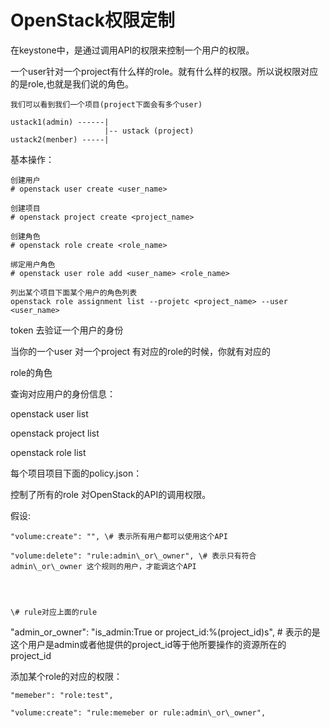 # OpenStack权限定制

在keystone中，是通过调用API的权限来控制一个用户的权限。

一个user针对一个project有什么样的role。就有什么样的权限。所以说权限对应的是role,也就是我们说的角色。

```
我们可以看到我们一个项目(project下面会有多个user)

ustack1(admin) ------|
                     |-- ustack (project)
ustack2(menber) -----|
```

基本操作：

```
创建用户
# openstack user create <user_name>

创建项目
# openstack project create <project_name>

创建角色
# openstack role create <role_name>

绑定用户角色
# openstack user role add <user_name> <role_name>

列出某个项目下面某个用户的角色列表
openstack role assignment list --projetc <project_name> --user <user_name>
```

token 去验证一个用户的身份

当你的一个user 对一个project 有对应的role的时候，你就有对应的

role的角色

查询对应用户的身份信息：

openstack user list

openstack project list

openstack role list

每个项目项目下面的policy.json：

控制了所有的role 对OpenStack的API的调用权限。

假设:

```
"volume:create": "", \# 表示所有用户都可以使用这个API

"volume:delete": "rule:admin\_or\_owner", \# 表示只有符合admin\_or\_owner 这个规则的用户，才能调这个API




\# rule对应上面的rule
```

"admin\_or\_owner":  "is\_admin:True or project\_id:%\(project\_id\)s", \# 表示的是这个用户是admin或者他提供的project\_id等于他所要操作的资源所在的project\_id

添加某个role的对应的权限：

```
"memeber": "role:test",

"volume:create": "rule:memeber or rule:admin\_or\_owner",
```



